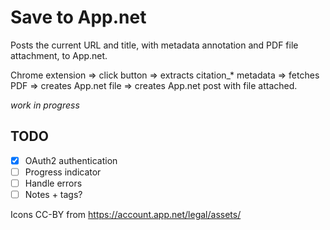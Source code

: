 # Save to App.net

Posts the current URL and title, with metadata annotation and PDF file attachment, to App.net.

Chrome extension => click button => extracts citation_* metadata => fetches PDF => creates App.net file => creates App.net post with file attached.

*work in progress*

## TODO

 * [x] OAuth2 authentication
 * [ ] Progress indicator
 * [ ] Handle errors
 * [ ] Notes + tags?

Icons CC-BY from https://account.app.net/legal/assets/